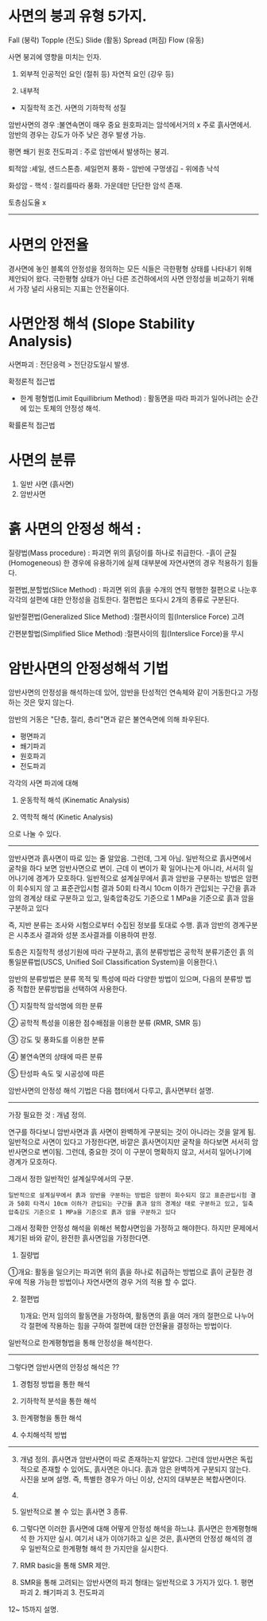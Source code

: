 # 사면의 붕괴 유형 5가지.

Fall (붕락)
Topple (전도)
Slide (활동)
Spread (퍼짐)
Flow (유동)

사면 붕괴에 영향을 미치는 인자.

1. 외부적
   인공적인 요인 (절취 등)
   자연적 요인 (강우 등)

2. 내부적

- 지질학적 조건.
  사면의 기하학적 성질

암반사면의 경우 :불연속면이 매우 중요
원호파괴는 암석에서거의 x 주로 흙사면에서. 암반의 경우는 강도가 아주 낮은 경우 발생 가능.

평면 쐐기 원호 전도파괴 : 주로 암반에서 발생하는 붕괴.

퇴적암 :셰일, 샌드스톤층. 셰일먼저 풍화 - 암반에 구멍생김 - 위에층 낙석

화성암 - 핵석 : 절리를따라 풍화. 가운데만 단단한 암석 존재.

토층심도율 x

---

# 사면의 안전율

경사면에 놓인 블록의 안정성을 정의하는 모든 식들은 극한평형 상태를 나타내기 위해 제안되어 왔다. 극한평형 상태가 아닌 다른 조건하에서의 사면 안정성을 비교하기 위해서 가장 널리 사용되는 지표는 안전율이다.

# 사면안정 해석 (Slope Stability Analysis)

사면파괴 : 전단응력 > 전단강도일시 발생.

확정론적 접근법

- 한계 평형법(Limit Equillibrium Method) : 활동면을 따라 파괴가 일어나려는 순간에 있는 토체의 안정성 해석.

확률론적 접근법

# 사면의 분류

1. 일반 사면 (흙사면)
2. 암반사면

# 흙 사면의 안정성 해석 :

질량법(Mass procedure) : 파괴면 위의 흙덩이를 하나로 취급한다. -흙이 균질(Homogeneous)
한 경우에 유용하기에 실제 대부분에 자연사면의 경우 적용하기 힘들다.

절편법,분할법(Slice Method) : 파괴면 위의 흙을 수개의 연직 평행한 절편으로 나눈후 각각의 설편에 대한 안정성을 검토한다. 절편법은 또다시 2개의 종류로 구분된다.

일반절편법(Generalized Slice Method) :절편사이의 힘(Interslice Force) 고려

간편분할법(Simplified Slice Method) :절편사이의 힘(Interslice Force)을 무시

# 암반사면의 안정성해석 기법

암반사면의 안정성을 해석하는데 있어, 암반을 탄성적인 연속체와 같이 거동한다고 가정하는 것은 맞지 않는다.

암반의 거동은 "단층, 절리, 층리"면과 같은 불연속면에 의해 좌우된다.

- 평면파괴
- 쐐기파괴
- 원호파괴
- 전도파괴

각각의 사면 파괴에 대해

1. 운동학적 해석 (Kinematic Analysis)

2. 역학적 해석 (Kinetic Analysis)

으로 나눌 수 있다.

---

암반사면과 흙사면이 따로 있는 줄 알았음. 그런데, 그게 아님.
일반적으로 흙사면에서 굴착을 하다 보면 암반사면으로 변이.
근데 이 변이가 확 일어나는게 아니라, 서서히 일어나기에 경계가 모호하다.
일반적으로 설계실무에서 흙과 암반을 구분하는 방법은 암편이 회수되지 않
고 표준관입시험 결과 50회 타격시 10cm 이하가 관입되는 구간을 흙과 암의 경계상
태로 구분하고 있고, 일축압축강도 기준으로 1 MPa을 기준으로 흙과 암을 구분하고
있다

즉, 지반 분류는 조사와 시험으로부터 수집된 정보를 토대로 수행. 흙과 암반의 경계구분은 시추조사 결과와 성분 조사결과를 이용하여 판정.


토층은 지질학적 생성기원에 따라 구분하고, 흙의 분류방법은 공학적 분류기준인 흙
의 통일분류법(USCS, Unified Soil Classification System)을 이용한다.\

암반의 분류방법은 분류 목적 및 특성에 따라 다양한 방법이 있으며, 다음의 분류방
법 중 적합한 분류방법을 선택하여 사용한다.

① 지질학적 암석명에 의한 분류

② 공학적 특성을 이용한 점수배점을 이용한 분류 (RMR, SMR 등)

③ 강도 및 풍화도를 이용한 분류

④ 불연속면의 상태에 따른 분류

⑤ 탄성파 속도 및 시공성에 따른 

암반사면의 안정성 해석 기법은 다음 챕터에서 다루고, 흙사면부터 설명.

---

가장 필요한 것 : 개념 정의.

연구를 하다보니 암반사면과 흙 사면이 완벽하게 구분되는 것이 아니라는 것을 알게 됨. 일반적으로 사면이 있다고 가정한다면, 바깥은 흙사면이지만 굴착을 하다보면 서서히 암반사면으로 변이됨. 그런데, 중요한 것이 이 구분이 명확하지 않고, 서서히 일어나기에 경계가 모호하다.

그래서 정한 일반적인 설계실무에서의 구분.

    일반적으로 설계실무에서 흙과 암반을 구분하는 방법은 암편이 회수되지 않고 표준관입시험 결과 50회 타격시 10cm 이하가 관입되는 구간을 흙과 암의 경계상 태로 구분하고 있고, 일축압축강도 기준으로 1 MPa을 기준으로 흙과 암을 구분하고 있다


그래서 정확한 안정성 해석을 위해선 복합사면임을 가정하고 해야한다. 하지만 문제에서 제기된 바와 같이, 완전한 흙사면임을 가정한다면.

1. 질량법

 ①개요: 활동을 일으키는 파괴면 위의 흙을 하나로 취급하는 방법으로 흙이 균질한 경우에 적용 가능한 방법이나 자연사면의 경우 거의 적용 할 수 없다.

2. 절편법

   1)개요: 먼저 임의의 활동면을 가정하여, 활동면의 흙을 여러 개의 절편으로 나누어 각 절편에 작용하는 힘을 구하여 절편에 대한 안전율을 결정하는 방법이다.

일반적으로 한계평형법을 통해 안정성을 해석한다.


---

그렇다면 암반사면의 안정성 해석은 ??

1. 경험정 방법을 통한 해석

2. 기하학적 분석을 통한 해석

3. 한계평형을 통한 해석

4. 수치해석적 방법








---


3. 개념 정의. 흙사면과 암반사면이 따로 존재하는지 알았다. 그런데 암반사면은 독립적으로 존재할 수 있어도, 흙사면은 아니다. 흙과  암은 완벽하게 구분되지 않는다. 사진을 보며 설명. 즉, 특별한 경우가 아닌 이상, 산지의 대부분은 복합사면이다.

4. 

5. 일반적으로 볼 수 있는 흙사면 3 종류.

6. 그렇다면 이러한 흙사면에 대해 어떻게 안정성 해석을 하느냐. 흙사면은 한계평형해석 한 가지만 실시.
여기서 내가 이야기하고 싶은 것은, 흙사면의 안정성 해석의 경우 일반적으로 한계평형 해석 한 가지만을 실시한다.

10. RMR basic을 통해 SMR 제안.

11. SMR을 통해 고려되는 암반사면의 파괴 형태는 일반적으로 3 가지가 있다. 1. 평면파괴 2. 쐐기파괴 3. 전도파괴

12~ 15까지 설명.